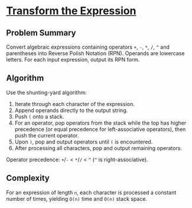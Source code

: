 # [Transform the Expression](https://www.spoj.com/problems/ONP/)

## Problem Summary
Convert algebraic expressions containing operators `+`, `-`, `*`, `/`, `^` and parentheses into Reverse Polish Notation (RPN). Operands are lowercase letters. For each input expression, output its RPN form.

## Algorithm
Use the shunting-yard algorithm:
1. Iterate through each character of the expression.
2. Append operands directly to the output string.
3. Push `(` onto a stack.
4. For an operator, pop operators from the stack while the top has higher precedence (or equal precedence for left-associative operators), then push the current operator.
5. Upon `)`, pop and output operators until `(` is encountered.
6. After processing all characters, pop and output remaining operators.

Operator precedence: `+`/`-` < `*`/`/` < `^` (`^` is right-associative).

## Complexity
For an expression of length `n`, each character is processed a constant number of times, yielding `O(n)` time and `O(n)` stack space.
